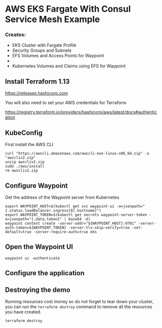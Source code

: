 # AWS EKS Fargate With Consul Service Mesh Example

### Creates:

* EKS Cluster with Fargate Profile
* Security Groups and Subnets
* EFS Volumes and Access Points for Waypoint
* 
* Kubernetes Volumes and Claims using EFS for Waypoint

## Install Terraform 1.13

https://releases.hashicorp.com

You will also need to set your AWS credentials for Terraform

https://registry.terraform.io/providers/hashicorp/aws/latest/docs#authentication

## KubeConfig

First install the AWS CLI

```shell
curl "https://awscli.amazonaws.com/awscli-exe-linux-x86_64.zip" -o "awscliv2.zip"
unzip awscliv2.zip
sudo ./aws/install
rm awscliv2.zip
```

## Configure Waypoint

Get the address of the Waypoint server from Kubernetes

```shell
export WAYPOINT_HOST=$(kubectl get svc waypoint-ui -o=jsonpath="{.status.loadBalancer.ingress[0].hostname}")
export WAYPOINT_TOKEN=$(kubectl get secrets waypoint-server-token -o=jsonpath="{.data.token}" | base64 -d)
waypoint context create -server-addr="${WAYPOINT_HOST}:9701" -server-auth-token=${WAYPOINT_TOKEN} -server-tls-skip-verify=true -set-default=true -server-require-auth=true eks
```

## Open the Waypoint UI

```shell
waypoint ui -authenticate
```

## Configure the application

## Destroying the demo

Running resources cost money so do not forget to tear down your cluster, you can run the `terraform destroy` command to remove 
all the resources you have created.

```shell
terraform destroy
```
